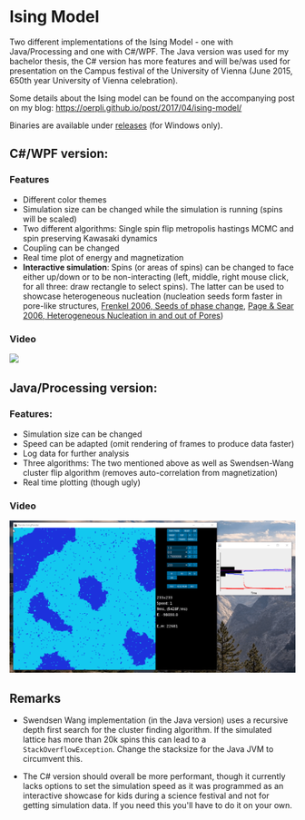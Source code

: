 Ising Model
=======

Two different implementations of the Ising Model - one with Java/Processing and one with C#/WPF. The Java version was used for my bachelor thesis, the C# version has more features and will be/was used for presentation on the Campus festival of the University of Vienna (June 2015, 650th year University of Vienna celebration).

Some details about the Ising model can be found on the accompanying post on my blog: https://oerpli.github.io/post/2017/04/ising-model/

Binaries are available under [releases](https://github.com/oerpli/Ising/releases) (for Windows only).

## C#/WPF version:
### Features

* Different color themes
* Simulation size can be changed while the simulation is running (spins will be scaled)
* Two different algorithms: Single spin flip metropolis hastings MCMC and spin preserving Kawasaki dynamics
* Coupling can be changed
* Real time plot of energy and magnetization
* **Interactive simulation**: Spins (or areas of spins) can be changed to face either up/down or to be non-interacting (left, middle, right mouse click, for all three: draw rectangle to select spins). The latter can be used to showcase heterogeneous nucleation (nucleation seeds form faster in pore-like structures, [Frenkel 2006, Seeds of phase change](https://www.nature.com/nature/journal/v443/n7112/full/443641a.html), [Page & Sear 2006, Heterogeneous Nucleation in and out of Pores](https://journals.aps.org/prl/abstract/10.1103/PhysRevLett.97.065701))

### Video
![](https://raw.githubusercontent.com/oerpli/Ising/master/cs.gif)

## Java/Processing version:
### Features: 

* Simulation size can be changed
* Speed can be adapted (omit rendering of frames to produce data faster)
* Log data for further analysis
* Three algorithms: The two mentioned above as well as Swendsen-Wang cluster flip algorithm (removes auto-correlation from magnetization)
* Real time plotting (though ugly)

### Video
![](https://raw.githubusercontent.com/oerpli/Ising/master/jp.gif)

## Remarks 
* Swendsen Wang implementation (in the Java version) uses a recursive depth first search for the cluster finding algorithm. If the simulated lattice has more than 20k spins this can lead to a `StackOverflowException`. Change the stacksize for the Java JVM to circumvent this.

* The C# version should overall be more performant, though it currently lacks options to set the simulation speed as it was programmed as an interactive showcase for kids during a science festival and not for getting simulation data. If  you need this you'll have to do it on your own.
